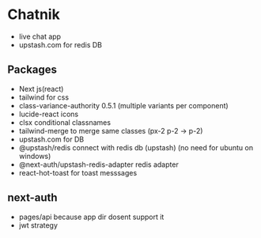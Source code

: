 # Chatnik
- live chat app 
- upstash.com for redis DB 
## Packages
- Next js(react) 
- tailwind for css
- class-variance-authority 0.5.1 (multiple variants per component)
- lucide-react icons 
- clsx conditional classnames 
- tailwind-merge to merge same classes (px-2 p-2 -> p-2)
- upstash.com for DB
- @upstash/redis connect  with redis db (upstash) (no need for ubuntu on windows)
- @next-auth/upstash-redis-adapter redis adapter
- react-hot-toast for toast messsages

## next-auth 
- pages/api because app dir dosent support it 
- jwt strategy 
